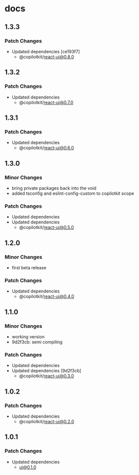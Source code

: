 # docs

## 1.3.3

### Patch Changes

- Updated dependencies [ce193f7]
  - @copilotkit/react-ui@0.8.0

## 1.3.2

### Patch Changes

- Updated dependencies
  - @copilotkit/react-ui@0.7.0

## 1.3.1

### Patch Changes

- Updated dependencies
  - @copilotkit/react-ui@0.6.0

## 1.3.0

### Minor Changes

- bring private packages back into the void
- added tsconfig and eslint-config-custom to copilotkit scope

### Patch Changes

- Updated dependencies
- Updated dependencies
  - @copilotkit/react-ui@0.5.0

## 1.2.0

### Minor Changes

- first beta release

### Patch Changes

- Updated dependencies
  - @copilotkit/react-ui@0.4.0

## 1.1.0

### Minor Changes

- working version
- 9d2f3cb: semi compiling

### Patch Changes

- Updated dependencies
- Updated dependencies [9d2f3cb]
  - @copilotkit/react-ui@0.3.0

## 1.0.2

### Patch Changes

- Updated dependencies
  - @copilotkit/react-ui@0.2.0

## 1.0.1

### Patch Changes

- Updated dependencies
  - ui@0.1.0
